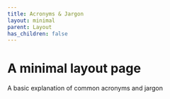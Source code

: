 ```yaml
---
title: Acronyms & Jargon
layout: minimal
parent: Layout
has_children: false
---
```


# A minimal layout page

A basic explanation of common acronyms and jargon 